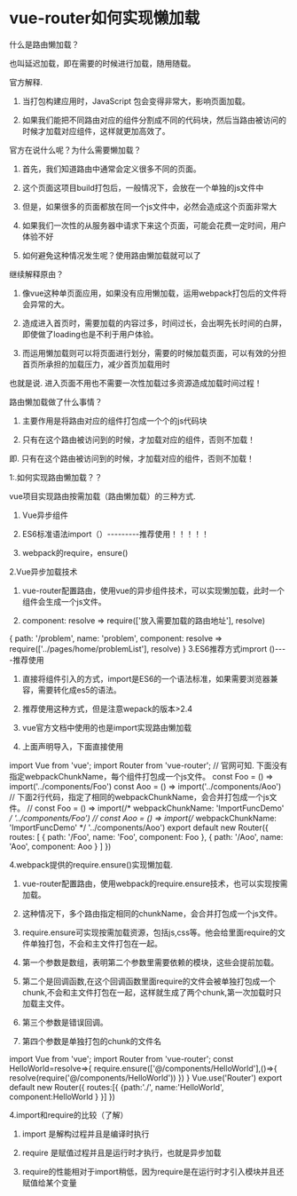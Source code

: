 # vue-router如何实现懒加载

什么是路由懒加载？

也叫延迟加载，即在需要的时候进行加载，随用随载。

官方解释. 

1. 当打包构建应用时，JavaScript 包会变得非常大，影响页面加载。

2. 如果我们能把不同路由对应的组件分割成不同的代码块，然后当路由被访问的时候才加载对应组件，这样就更加高效了。

官方在说什么呢？为什么需要懒加载？

1. 首先，我们知道路由中通常会定义很多不同的页面。

2. 这个页面这项目build打包后，一般情况下，会放在一个单独的js文件中

3. 但是，如果很多的页面都放在同一个js文件中，必然会造成这个页面非常大

4. 如果我们一次性的从服务器中请求下来这个页面，可能会花费一定时间，用户体验不好

5. 如何避免这种情况发生呢？使用路由懒加载就可以了

继续解释原由？

1. 像vue这种单页面应用，如果没有应用懒加载，运用webpack打包后的文件将会异常的大。

2. 造成进入首页时，需要加载的内容过多，时间过长，会出啊先长时间的白屏，即使做了loading也是不利于用户体验。

3. 而运用懒加载则可以将页面进行划分，需要的时候加载页面，可以有效的分担首页所承担的加载压力，减少首页加载用时

也就是说. 进入页面不用也不需要一次性加载过多资源造成加载时间过程！

路由懒加载做了什么事情？

1. 主要作用是将路由对应的组件打包成一个个的js代码块

2. 只有在这个路由被访问到的时候，才加载对应的组件，否则不加载！

即. 只有在这个路由被访问到的时候，才加载对应的组件，否则不加载！

1:.如何实现路由懒加载？？

vue项目实现路由按需加载（路由懒加载）的三种方式. 

1. Vue异步组件

2. ES6标准语法import（）---------推荐使用！！！！！

3. webpack的require，ensure()

2.Vue异步加载技术

1. vue-router配置路由，使用vue的异步组件技术，可以实现懒加载，此时一个组件会生成一个js文件。

2. component: resolve => require(['放入需要加载的路由地址'], resolve)

{
path: '/problem',
name: 'problem',
component: resolve => require(['../pages/home/problemList'], resolve)
}
3.ES6推荐方式imprort ()----推荐使用

1. 直接将组件引入的方式，import是ES6的一个语法标准，如果需要浏览器兼容，需要转化成es5的语法。

2. 推荐使用这种方式，但是注意wepack的版本>2.4

3. vue官方文档中使用的也是import实现路由懒加载

4. 上面声明导入，下面直接使用

import Vue from 'vue';
import Router from 'vue-router';
// 官网可知. 下面没有指定webpackChunkName，每个组件打包成一个js文件。
const Foo = () => import('../components/Foo')
const Aoo = () => import('../components/Aoo')
// 下面2行代码，指定了相同的webpackChunkName，会合并打包成一个js文件。
// const Foo = () => import(/* webpackChunkName: 'ImportFuncDemo' */ '../components/Foo')
// const Aoo = () => import(/* webpackChunkName: 'ImportFuncDemo' */ '../components/Aoo')
export default new Router({
routes: [
{
path: '/Foo',
name: 'Foo',
component: Foo
},
{
path: '/Aoo',
name: 'Aoo',
component: Aoo
}
]
})

4.webpack提供的require.ensure()实现懒加载. 

1. vue-router配置路由，使用webpack的require.ensure技术，也可以实现按需加载。

2. 这种情况下，多个路由指定相同的chunkName，会合并打包成一个js文件。

3. require.ensure可实现按需加载资源，包括js,css等。他会给里面require的文件单独打包，不会和主文件打包在一起。

4. 第一个参数是数组，表明第二个参数里需要依赖的模块，这些会提前加载。

5. 第二个是回调函数,在这个回调函数里面require的文件会被单独打包成一个chunk,不会和主文件打包在一起，这样就生成了两个chunk,第一次加载时只加载主文件。

6. 第三个参数是错误回调。

7. 第四个参数是单独打包的chunk的文件名

import Vue from 'vue';
import Router from 'vue-router';
const HelloWorld=resolve=>{
require.ensure(['@/components/HelloWorld'],()=>{
resolve(require('@/components/HelloWorld'))
})
}
Vue.use('Router')
export default new Router({
routes:[{
{path:'./',
name:'HelloWorld',
component:HelloWorld
}
}]
})

4.import和require的比较（了解）

1. import 是解构过程并且是编译时执行

2. require 是赋值过程并且是运行时才执行，也就是异步加载

3. require的性能相对于import稍低，因为require是在运行时才引入模块并且还赋值给某个变量